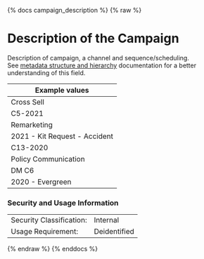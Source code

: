 {% docs campaign_description %}
{% raw %}

<a name="campaign_description"></a>
# Description of the Campaign
Description of campaign, a channel and sequence/scheduling.  
See [metadata structure and hierarchy](#!/model/model.aaa_life_data_platform.staging_metadata_metadata)
documentation for a better understanding of this field.

| Example values                |
|-------------------------------|
| Cross Sell                    |
| C5-2021                       |
| Remarketing                   |
| 2021 - Kit Request - Accident |
| C13-2020                      |
| Policy Communication          |
| DM C6                         |
| 2020 - Evergreen              |

### Security and Usage Information
|     |     |
| --- | --- |
| Security Classification: | Internal |
| Usage Requirement:       | Deidentified |

{% endraw %}
{% enddocs %}